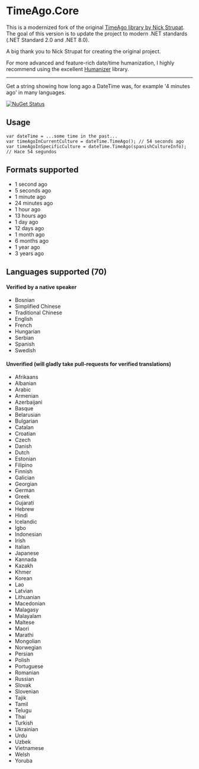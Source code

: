 # TimeAgo.Core

This is a modernized fork of the original [TimeAgo library by Nick Strupat](https://github.com/NickStrupat/TimeAgo). The goal of this version is to update the project to modern .NET standards (.NET Standard 2.0 and .NET 8.0).

A big thank you to Nick Strupat for creating the original project.

For more advanced and feature-rich date/time humanization, I highly recommend using the excellent [Humanizer](https://github.com/Humanizr/Humanizer) library.

---

Get a string showing how long ago a DateTime was, for example '4 minutes ago' in many languages.

[![NuGet Status](http://img.shields.io/nuget/v/TimeAgo.Core.svg?style=flat)](https://www.nuget.org/packages/TimeAgo.Core/)

## Usage

    var dateTime = ...some time in the past...
    var timeAgoInCurrentCulture = dateTime.TimeAgo(); // 54 seconds ago
    var timeAgoInSpecificCulture = dateTime.TimeAgo(spanishCultureInfo); // Hace 54 segundos

## Formats supported

- 1 second ago
- 5 seconds ago
- 1 minute ago
- 24 minutes ago
- 1 hour ago
- 13 hours ago
- 1 day ago
- 12 days ago
- 1 month ago
- 6 months ago
- 1 year ago
- 3 years ago

## Languages supported (70)

#### Verified by a native speaker

- Bosnian
- Simplified Chinese
- Traditional Chinese
- English
- French
- Hungarian
- Serbian
- Spanish
- Swedish

#### Unverified (will gladly take pull-requests for verified translations)
 
- Afrikaans
- Albanian
- Arabic
- Armenian
- Azerbaijani
- Basque
- Belarusian
- Bulgarian
- Catalan
- Croatian
- Czech
- Danish
- Dutch
- Estonian
- Filipino
- Finnish
- Galician
- Georgian
- German
- Greek
- Gujarati
- Hebrew
- Hindi
- Icelandic
- Igbo
- Indonesian
- Irish
- Italian
- Japanese
- Kannada
- Kazakh
- Khmer
- Korean
- Lao
- Latvian
- Lithuanian
- Macedonian
- Malagasy
- Malayalam
- Maltese
- Maori
- Marathi
- Mongolian
- Norwegian
- Persian
- Polish
- Portuguese
- Romanian
- Russian
- Slovak
- Slovenian
- Tajik
- Tamil
- Telugu
- Thai
- Turkish
- Ukrainian
- Urdu
- Uzbek
- Vietnamese
- Welsh
- Yoruba